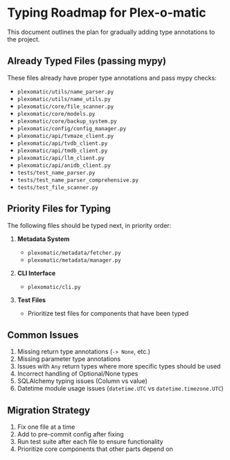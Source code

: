 # Typing Roadmap for Plex-o-matic

This document outlines the plan for gradually adding type annotations to the project.

## Already Typed Files (passing mypy)

These files already have proper type annotations and pass mypy checks:

- `plexomatic/utils/name_parser.py`
- `plexomatic/utils/name_utils.py`
- `plexomatic/core/file_scanner.py`
- `plexomatic/core/models.py`
- `plexomatic/core/backup_system.py`
- `plexomatic/config/config_manager.py`
- `plexomatic/api/tvmaze_client.py`
- `plexomatic/api/tvdb_client.py`
- `plexomatic/api/tmdb_client.py`
- `plexomatic/api/llm_client.py`
- `plexomatic/api/anidb_client.py`
- `tests/test_name_parser.py`
- `tests/test_name_parser_comprehensive.py`
- `tests/test_file_scanner.py`

## Priority Files for Typing

The following files should be typed next, in priority order:

1. **Metadata System**
   - `plexomatic/metadata/fetcher.py`
   - `plexomatic/metadata/manager.py`

2. **CLI Interface**
   - `plexomatic/cli.py`

3. **Test Files**
   - Prioritize test files for components that have been typed

## Common Issues

1. Missing return type annotations (`-> None`, etc.)
2. Missing parameter type annotations
3. Issues with `Any` return types where more specific types should be used
4. Incorrect handling of Optional/None types
5. SQLAlchemy typing issues (Column vs value)
6. Datetime module usage issues (`datetime.UTC` vs `datetime.timezone.UTC`)

## Migration Strategy

1. Fix one file at a time
2. Add to pre-commit config after fixing
3. Run test suite after each file to ensure functionality
4. Prioritize core components that other parts depend on
